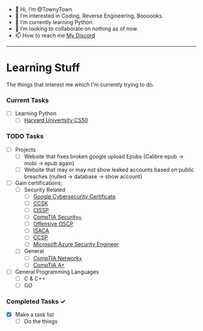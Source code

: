- 👋 Hi, I’m @TownyTown
- 👀 I’m interested in Coding, Reverse Engineering, Boooooks.
- 🌱 I’m currently learning Python.
- 💞️ I’m looking to collaborate on nothing as of now.
- 📫 How to reach me [My Discord](https://discordapp.com/users/119597956339990528)

<!---
TownyTown/TownyTown is a ✨ special ✨ repository because its `README.md` (this file) appears on your GitHub profile.
You can click the Preview link to take a look at your changes.
--->
----------------------------------------------------------------------

# Learning Stuff
The things that interest me which I'm currently trying to do.

### Current Tasks
- [ ] Learning Python
  - [ ] [Harvard Univertsity CS50](https://www.edx.org/learn/python/harvard-university-cs50-s-introduction-to-programming-with-python) 

### TODO Tasks 
- [ ] Projects
  - [ ] Website that fixes broken google upload Epubs (Calibre epub -> mobi -> epub again)
  - [ ] Website that may or may not show leaked accounts based on public breaches (nulled -> database -> show account)

- [ ] Gain certifications;
  - [ ] Security Related
    - [ ] [Google Cybersecurity Certificate](https://grow.google/intl/ALL_ca/certificates/cybersecurity/#?modal_active=none)
    - [ ] [CCSK](https://cloudsecurityalliance.org/education/ccsk/)
    - [ ] [CISSP](https://www.isc2.org/certifications/cissp)
    - [ ] [CompTIA Security+](https://www.comptia.org/certifications/security)
    - [ ] [Offensive OSCP](https://www.offsec.com/courses/pen-200/)
    - [ ] [ISACA](https://www.isaca.org/credentialing/certifications)
    - [ ] [CCSP](https://www.isc2.org/certifications/ccsp)
    - [ ] [Microsoft Azure Security Engineer](https://learn.microsoft.com/en-us/certifications/azure-security-engineer/)
  - [ ] General
    - [ ] [CompTIA Network+](https://www.comptia.org/certifications/network)
    - [ ] [CompTIA A+](https://www.comptia.org/certifications/a)

- [ ] General Programming Languages
  - [ ] C & C++
  - [ ] GO

### Completed Tasks ✓
- [x] Make a task list
  - [ ] Do the things
